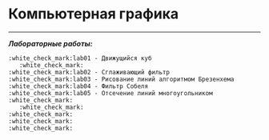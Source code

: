 # Компьютерная графика
***
***Лабораторные работы:***

    :white_check_mark:lab01 - Движущийся куб
       :white_check_mark:
    :white_check_mark:lab02 - Сглаживающий фильтр
    :white_check_mark:lab03 - Рисование линий алгоритмом Брезенхема
    :white_check_mark:lab04 - Фильтр Собеля
    :white_check_mark:lab05 - Отсечение линий многоугольником
    :white_check_mark:
       :white_check_mark:
    :white_check_mark:
    :white_check_mark:
    :white_check_mark:
    

